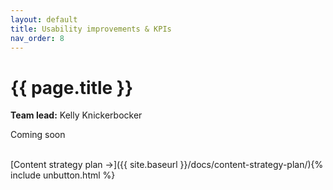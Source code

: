 ```yaml
---
layout: default
title: Usability improvements & KPIs
nav_order: 8
---
```


# {{ page.title }}

**Team lead:** Kelly Knickerbocker

Coming soon

<br>
[Content strategy plan →]({{ site.baseurl }}/docs/content-strategy-plan/){% include unbutton.html %}